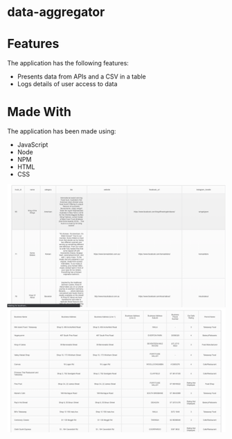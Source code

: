 # data-aggregator

# Features

The application has the following features: 

- Presents data from APIs and a CSV in a table
- Logs details of user access to data


# Made With

The application has been made using: 


- JavaScript
- Node
- NPM
- HTML
- CSS

![Screenshot](screenshot1.png)
![Screenshot](screenshot2.png)
